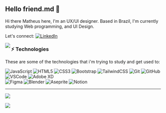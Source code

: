 ## Hello friend.md 👋

Hi there Matheus here, I'm an UX/UI designer. Based in Brazil, I'm currently studying Web programming, and UI Design.

Let's connect: [![LinkedIn](https://img.shields.io/badge/LinkedIn-%230077B5.svg?logo=linkedin&logoColor=white)](https://linkedin.com/in//matheus-ui) 

<img align="left" src="https://github-readme-stats.vercel.app/api?username=FawkesSt&theme=nightowl&hide_border=true&include_all_commits=true&count_private=true" />

### ⚡ Technologies

These are some of the technologies that i'm trying to study and get used to:

![JavaScript](https://img.shields.io/badge/javascript-%23323330.svg?style=flat&logo=javascript&logoColor=%23F7DF1E) 
![HTML5](https://img.shields.io/badge/-HTML5-E34F26?style=flat&logo=html5&logoColor=white)
![CSS3](https://img.shields.io/badge/-CSS3-1572B6?style=flat&logo=css3)
![Bootstrap](https://img.shields.io/badge/bootstrap-%23563D7C.svg?style=flat&logo=bootstrap&logoColor=white) 
![TailwindCSS](https://img.shields.io/badge/tailwindcss-%2338B2AC.svg?style=flat&logo=tailwind-css&logoColor=white)
![Git](https://img.shields.io/badge/-Git-black?style=flat&logo=git)
![GitHub](https://img.shields.io/badge/-GitHub-181717?style=flat&logo=github)
![VSCode](https://img.shields.io/badge/-VSCode-007ACC?style=flat&logo=visual-studio-code&logoColor=white)
![Adobe XD](https://img.shields.io/badge/Adobe%20XD-470137?style=flat&logo=Adobe%20XD&logoColor=#FF61F6) 	
![Figma](https://img.shields.io/badge/figma-%23F24E1E.svg?style=flat&logo=figma&logoColor=white) 
![Blender](https://img.shields.io/badge/blender-%23F5792A.svg?style=flat&logo=blender&logoColor=white) 
![Aseprite](https://img.shields.io/badge/Aseprite-FFFFFF?style=flat&logo=Aseprite&logoColor=#7D929E) 
![Notion](https://img.shields.io/badge/Notion-%23000000.svg?style=flat&logo=notion&logoColor=white) 

------------
<img align="left" src="https://github-readme-stats.vercel.app/api/top-langs/?username=FawkesSt&theme=nightowl&hide_border=true&include_all_commits=true&count_private=true&layout=compact"/></br>

![](https://quotes-github-readme.vercel.app/api?type=horizontal&theme=tokyonight)





